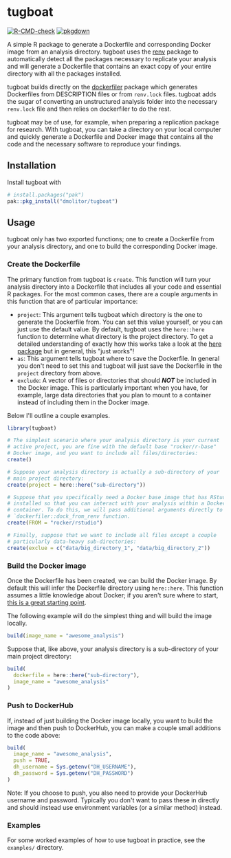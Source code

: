 # tugboat

<!-- badges: start -->
[![R-CMD-check](https://github.com/dmolitor/tugboat/actions/workflows/R-CMD-check.yaml/badge.svg)](https://github.com/dmolitor/tugboat/actions/workflows/R-CMD-check.yaml)
[![pkgdown](https://github.com/dmolitor/tugboat/actions/workflows/pkgdown.yaml/badge.svg)](https://github.com/dmolitor/tugboat/actions/workflows/pkgdown.yaml)
<!-- badges: end -->

A simple R package to generate a Dockerfile and corresponding Docker image
from an analysis directory. tugboat uses the [renv](https://github.com/rstudio/renv) package to automatically
detect all the packages necessary to replicate your analysis and will generate
a Dockerfile that contains an exact copy of your entire directory with all
the packages installed.

tugboat builds directly on the [dockerfiler](https://github.com/ThinkR-open/dockerfiler)
package which generates Dockerfiles from DESCRIPTION files or from `renv.lock`
files. tugboat adds the sugar of converting an unstructured analysis folder
into the necessary `renv.lock` file and then relies on dockerfiler to do
the rest.

tugboat may be of use, for example, when preparing a replication package for
research. With tugboat, you can take a directory on your local computer
and quickly generate a Dockerfile and Docker image that contains all the
code and the necessary software to reproduce your findings.

## Installation

Install tugboat with
```r
# install.packages("pak")
pak::pkg_install("dmolitor/tugboat")
```

## Usage

tugboat only has two exported functions; one to create a Dockerfile from your
analysis directory, and one to build the corresponding Docker image.

### Create the Dockerfile

The primary function from tugboat is `create`. This function will turn your
analysis directory into a Dockerfile that includes all your code and essential
R packages. For the most common cases, there are a couple arguments in this
function that are of particular importance:

- `project`: This argument tells tugboat which directory is the one to generate
the Dockerfile from. You can set this value yourself, or you can just use
the default value. By default, tugboat uses the `here::here` function to
determine what directory is the project directory. To get a detailed understanding
of exactly how this works take a look at the [here package](https://github.com/r-lib/here)
but in general, this "just works"!
- `as`: This argument tells tugboat where to save the Dockerfile. In
general you don't need to set this and tugboat will just save the
Dockerfile in the `project` directory from above.
- `exclude`: A vector of files or directories that should ***NOT***
be included in the Docker image. This is particularly important when you have,
for example, large data directories that you plan to mount to a container
instead of including them in the Docker image.

Below I'll outline a couple examples.
```r
library(tugboat)

# The simplest scenario where your analysis directory is your current
# active project, you are fine with the default base "rocker/r-base"
# Docker image, and you want to include all files/directories:
create()

# Suppose your analysis directory is actually a sub-directory of your
# main project directory:
create(project = here::here("sub-directory"))

# Suppose that you specifically need a Docker base image that has RStudio
# installed so that you can interact with your analysis within a Docker 
# container. To do this, we will pass additional arguments directly to the
# `dockerfiler::dock_from_renv function.
create(FROM = "rocker/rstudio")

# Finally, suppose that we want to include all files except a couple
# particularly data-heavy sub-directories:
create(exclue = c("data/big_directory_1", "data/big_directory_2"))
```

### Build the Docker image

Once the Dockerfile has been created, we can build the Docker image.
By default this will infer the Dockerfile directory using `here::here`.
This function assumes a little knowledge about Docker; if you aren't sure
where to start, [this is a great starting point](https://colinfay.me/docker-r-reproducibility/).

The following example will do the simplest thing and will build the
image locally.
```r
build(image_name = "awesome_analysis")
```

Suppose that, like above, your analysis directory is a sub-directory of
your main project directory:
```r
build(
  dockerfile = here::here("sub-directory"),
  image_name = "awesome_analysis"
)
```

### Push to DockerHub

If, instead of just building the Docker image locally, you want to build
the image and then push to DockerHub, you can make a couple small additions
to the code above:
```r
build(
  image_name = "awesome_analysis",
  push = TRUE,
  dh_username = Sys.getenv("DH_USERNAME"),
  dh_password = Sys.getenv("DH_PASSWORD")
)
```

Note: If you choose to push, you also need to provide your DockerHub
username and password. Typically you don't want to pass these in
directly and should instead use environment variables (or a similar
method) instead.

### Examples

For some worked examples of how to use tugboat in practice, see the
`examples/` directory.
